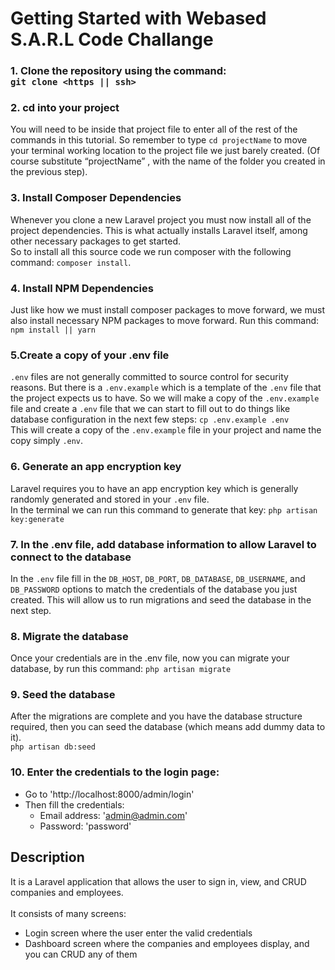 # Getting Started with Webased S.A.R.L Code Challange

### 1. Clone the repository using the command:<br/> `git clone <https || ssh>`
### 2. cd into your project<br/>
You will need to be inside that project file to enter all of the rest of the commands in this tutorial. So remember to type `cd projectName` to move your terminal working location to the project file we just barely created. (Of course substitute “projectName” , with the name of the folder you created in the previous step).
### 3. Install Composer Dependencies<br/>
Whenever you clone a new Laravel project you must now install all of the project dependencies. This is what actually installs Laravel itself, among other necessary packages to get started.<br/>
So to install all this source code we run composer with the following command: `composer install`.<br/>
### 4. Install NPM Dependencies<br/>
Just like how we must install composer packages to move forward, we must also install necessary NPM packages to move forward.
Run this command: `npm install || yarn`<br/>
### 5.Create a copy of your .env file<br/>
`.env` files are not generally committed to source control for security reasons. But there is a `.env.example` which is a template of the `.env` file that the project expects us to have. So we will make a copy of the `.env.example` file and create a `.env` file that we can start to fill out to do things like database configuration in the next few steps: `cp .env.example .env`<br/>
This will create a copy of the `.env.example` file in your project and name the copy simply `.env`.<br>
### 6. Generate an app encryption key<br/>
Laravel requires you to have an app encryption key which is generally randomly generated and stored in your `.env` file.<br/>
In the terminal we can run this command to generate that key: `php artisan key:generate`<br/>
### 7. In the .env file, add database information to allow Laravel to connect to the database<br/>
In the `.env` file fill in the `DB_HOST`, `DB_PORT`, `DB_DATABASE`, `DB_USERNAME`, and `DB_PASSWORD` options to match the credentials of the database you just created. This will allow us to run migrations and seed the database in the next step.
### 8. Migrate the database<br/>
Once your credentials are in the .env file, now you can migrate your database, by run this command: `php artisan migrate`<br/>
### 9. Seed the database<br/>
After the migrations are complete and you have the database structure required, then you can seed the database (which means add dummy data to it).<br/>
`php artisan db:seed`
### 10. Enter the credentials to the login page: <br/>
- Go to 'http://localhost:8000/admin/login'
- Then fill the credentials: 
    - Email address: 'admin@admin.com'
    - Password: 'password'

## Description

It is a Laravel application that allows the user to sign in, view, and CRUD companies and employees. <br/><br/>
It consists of many screens: <br/>
- Login screen where the user enter the valid credentials
- Dashboard screen where the companies and employees display, and you can CRUD any of them
